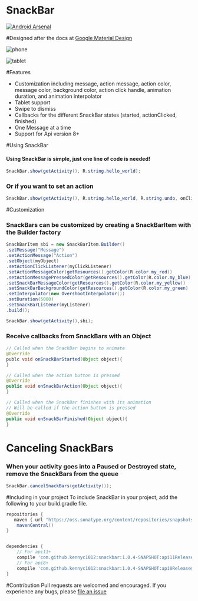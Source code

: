 SnackBar
========
[![Android Arsenal](https://img.shields.io/badge/Android%20Arsenal-Kennyc1012%2FSnackBar-brightgreen.svg?style=flat)](https://android-arsenal.com/details/1/997)

#Designed after the docs at [Google Material Design](http://www.google.com/design/spec/components/snackbars-and-toasts.html)

![phone](https://github.com/Kennyc1012/SnackBar/raw/master/phone.gif)

![tablet](https://github.com/Kennyc1012/SnackBar/raw/master/tablet.gif)

#Features
- Customization including message, action message, action color, message color, background color, action click handle, animation duration, and animation interpolator  
- Tablet support 
- Swipe to dismiss
- Callbacks for the different SnackBar states (started, actionClicked, finished)
- One Message at a time
- Support for Api version 8+


#Using SnackBar
#### Using SnackBar is simple, just one line of code is needed!
```java
SnackBar.show(getActivity(), R.string.hello_world);
```
### Or if you want to set an action
```java
SnackBar.show(getActivity(), R.string.hello_world, R.string.undo, onClickListener);
```
#Customization
### SnackBars can be customized by creating a SnackBarItem with the Builder factory
```java
SnackBarItem sbi = new SnackBarItem.Builder()
.setMessage("Message")
.setActionMessage("Action")
.setObject(myObject)
.setActionClickListener(myClickListener)
.setActionMessageColor(getResources().getColor(R.color.my_red))
.setActionMessagePressedColor(getResources().getColor(R.color.my_blue))
.setSnackBarMessageColor(getResources().getColor(R.color.my_yellow))
.setSnackBarBackgroundColor(getResources().getColor(R.color.my_green)
.setInterpolator(new OvershootInterpolator())
.setDuration(5000)
.setSnackBarListener(myListener)
.build();

SnackBar.show(getActivity(),sbi);
```
### Receive callbacks from SnackBars with an Object
```java
// Called when the SnackBar begins to animate
@Override
publc void onSnackBarStarted(Object object){
}

// Called when the action button is pressed
@Override
public void onSnackBarAction(Object object){
}

// Called when the SnackBar finishes with its animation
// Will be called if the action button is pressed
@Override
public void onSnackBarFinished(Object object){
}
```

# Canceling SnackBars
### When your activity goes into a Paused or Destroyed state, remove the SnackBars from the queue
```java
SnackBar.cancelSnackBars(getActivity());
```

#Including in your project
To include SnackBar in your project, add the following to your build.gradle file.
```groovy
repositories {
   maven { url "https://oss.sonatype.org/content/repositories/snapshots/" }
    mavenCentral()
}


dependencies {
    // For api11+
    compile 'com.github.kennyc1012:snackbar:1.0.4-SNAPSHOT:api11Release@aar'
    // For api8+
    compile 'com.github.kennyc1012:snackbar:1.0.4-SNAPSHOT:api8Release@aar'
}
```


#Contribution
Pull requests are welcomed and encouraged. If you experience any bugs, please [file an issue](https://github.com/Kennyc1012/SnackBar/issues/new)
